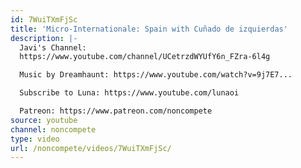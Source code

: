 ```yaml
---
id: 7WuiTXmFjSc
title: 'Micro-Internationale: Spain with Cuñado de izquierdas'
description: |-
  Javi's Channel:
  https://www.youtube.com/channel/UCetrzdWYUfY6n_FZra-6l4g

  Music by Dreamhaunt: https://www.youtube.com/watch?v=9j7E7...

  Subscribe to Luna: https://www.youtube.com/lunaoi

  Patreon: https://www.patreon.com/noncompete
source: youtube
channel: noncompete
type: video
url: /noncompete/videos/7WuiTXmFjSc/
---
```

